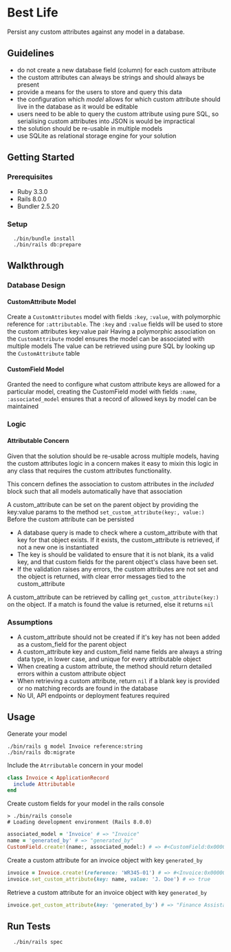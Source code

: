 # Best Life

Persist any custom attributes against any model in a database.

## Guidelines
- do not create a new database field (column) for each custom attribute
- the custom attributes can always be strings and should always be present
- provide a means for the users to store and query this data
- the configuration which _model_ allows for which custom attribute should live in the database as it would be editable
- users need to be able to query the custom attribute using pure SQL, so serialising custom
  attributes into JSON is would be impractical
- the solution should be re-usable in multiple models
- use SQLite as relational storage engine for your solution

## Getting Started
### Prerequisites
- Ruby 3.3.0
- Rails 8.0.0
- Bundler 2.5.20
### Setup
```shell
  ./bin/bundle install
  ./bin/rails db:prepare
```

## Walkthrough
### Database Design
#### CustomAttribute Model
Create a `CustomAttributes` model with fields `:key`, `:value`, with polymorphic reference for `:attributable`.
The `:key` and `:value` fields will be used to store the custom attributes key:value pair
Having a polymorphic association on the `CustomAttribute` model ensures the model can be associated with multiple models
The value can be retrieved using pure SQL by looking up the `CustomAttribute` table

#### CustomField Model
Granted the need to configure what custom attribute keys are allowed for a particular model, creating the CustomField model with fields
`:name`, `:associated_model` ensures that a record of allowed keys by model can be maintained

### Logic
#### Attributable Concern
Given that the solution should be re-usable across multiple models, having the custom attributes logic in a concern makes
it easy to mixin this logic in any class that requires the custom attributes functionality.

This concern defines the association to custom attributes in the _included_ block such that all models automatically have
that association

A custom_attribute can be set on the parent object by providing the key:value params to the method `set_custom_attribute(key:, value:)`
Before the custom attribute can be persisted
- A database query is made to check where a custom_attribute with that key for that object exists. If it exists, the custom_attribute is retrieved, if not a new one is instantiated
- The key is should be validated to ensure that it is not blank, its a valid key, and that custom fields for the parent object's class have been set.
- If the validation raises any errors, the custom attributes are not set and the object is returned, with clear error messages tied to the custom_attribute

A custom_attribute can be retrieved by calling `get_custom_attribute(key:)` on the object. If a match is found the value is returned, else it returns `nil`


### Assumptions
- A custom_attribute should not be created if it's key has not been added as a custom_field for the parent object
- A custom_attribute key and custom_field name fields are always a string data type, in lower case, and unique for every attributable object
- When creating a custom attribute, the method should return detailed errors within a custom attribute object
- When retrieving a custom attribute, return `nil` if a blank key is provided or no matching records are found in the database
- No UI, API endpoints or deployment features required

## Usage
Generate your model
  ```shell
  ./bin/rails g model Invoice reference:string
  ./bin/rails db:migrate
  ```

Include the `Atrributable` concern in your model
```ruby
class Invoice < ApplicationRecord
  include Attributable
end
```

Create custom fields for your model in the rails console
```shell
> ./bin/rails console
# Loading development environment (Rails 8.0.0)
```
```ruby
associated_model = 'Invoice' # => "Invoice"
name = 'generated_by' # => "generated_by"
CustomField.create!(name:, associated_model:) # => #<CustomField:0x000000014475f658 id: 1, name: "generated_by", associated_model: "invoice", created_at: "2024-11-20 12:26:02.766668000 +0000", updated_at: "2024-11-20 12:26:02.766668000 +0000">
```


Create a custom attribute for an invoice object with key `generated_by`
```ruby
invoice = Invoice.create!(reference: 'WR345-01') # => #<Invoice:0x0000000144f169c8 id: 1, reference: "WR345-01", created_at: "2024-11-20 12:28:30.577399000 +0000", updated_at: "2024-11-20 12:28:30.577399000 +0000">
invoice.set_custom_attribute(key: name, value: 'J. Doe') # => true
```

Retrieve a custom attribute for an invoice object with key `generated_by`
```ruby
invoice.get_custom_attribute(key: 'generated_by') # => "Finance Assistant"
```


## Run Tests
```shell
  ./bin/rails spec
```
